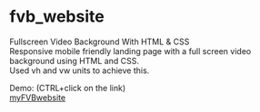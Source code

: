 # fvb_website
Fullscreen Video Background With HTML &amp; CSS  
Responsive mobile friendly landing page with a full screen video background using HTML and CSS.  
Used vh and vw units to achieve this.  

Demo: (CTRL+click on the link)  
<a href="https://emurillojr.github.io/fvb_website/" target="_blank">myFVBwebsite</a>

